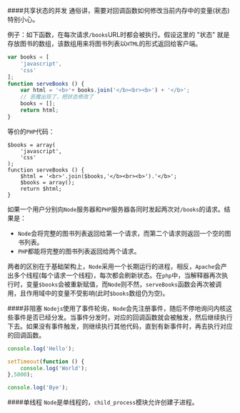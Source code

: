 ####共享状态的并发
通俗讲，需要对回调函数如何修改当前内存中的变量(状态)特别小心。

例子：如下函数，在每次请求``/books``URL时都会被执行。假设这里的 "状态" 就是存放图书的数组，该数组用来将图书列表以``HTML``的形式返回给客户端。
```javascript
var books = [
    'javascript',
    'css'
];
function serveBooks () {
    var html = '<b>'+ books.join('</b><br><b>') + '</b>';
    // 恶魔出现了，把状态修改了
    books = [];
    return html;
}
```
等价的``PHP``代码：
```
$books = array(
    'javascript',
    'css'
);
function serveBooks () {
    $html = '<br>'.join($books,'</b><br><b>').'</b>';
    $books = array();
    return $html;
}
```
如果一个用户分别向``Node``服务器和``PHP``服务器各同时发起两次对``/books``的请求。结果是：
* ``Node``会将完整的图书列表返回给第一个请求，而第二个请求则返回一个空的图书列表。
* ``PHP``都能将完整的图书列表返回给两个请求。

两者的区别在于基础架构上，``Node``采用一个长期运行的进程，相反，``Apache``会产出多个线程(每个请求一个线程)，每次都会刷新状态。在``php``中，当解释器再次执行时，变量``$books``会被重新赋值，而``Node``则不然，``serveBooks``函数会再次被调用，且作用域中的变量不受影响(此时``$books``数组仍为空)。

####非阻塞
``Nodejs``使用了事件轮询，``Node``会先注册事件，随后不停地询问内核这些事件是否已经分发。当事件分发时，对应的回调函数就会被触发，然后继续执行下去。如果没有事件触发，则继续执行其他代码，直到有新事件时，再去执行对应的回调函数。
```javascript
console.log('Hello');

setTimeout(function () {
	console.log('World');
},5000);

console.log('Bye');
```
####单线程
``Node``是单线程的，``child_process``模块允许创建子进程。

